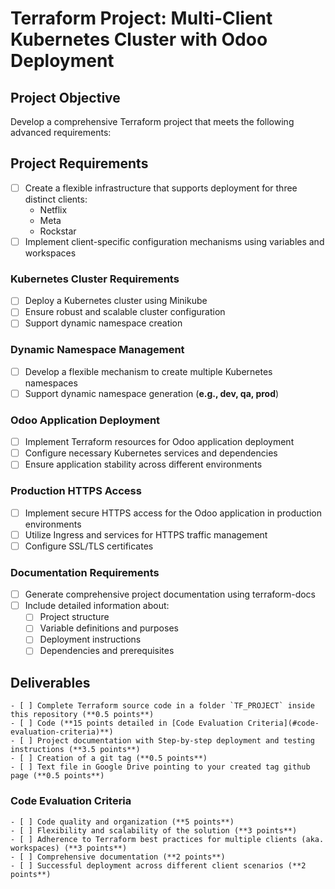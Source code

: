   # Terraform Project: Multi-Client Kubernetes Cluster with Odoo Deployment

  ## Project Objective

  Develop a comprehensive Terraform project that meets the following advanced requirements:

  ## Project Requirements

  - [ ] Create a flexible infrastructure that supports deployment for three distinct clients:
    - Netflix
    - Meta
    - Rockstar
  - [ ] Implement client-specific configuration mechanisms using variables and workspaces

  ### Kubernetes Cluster Requirements

  - [ ] Deploy a Kubernetes cluster using Minikube
  - [ ] Ensure robust and scalable cluster configuration
  - [ ] Support dynamic namespace creation

  ### Dynamic Namespace Management

  - [ ] Develop a flexible mechanism to create multiple Kubernetes namespaces
  - [ ] Support dynamic namespace generation (**e.g., dev, qa, prod**)

  ### Odoo Application Deployment

  - [ ] Implement Terraform resources for Odoo application deployment
  - [ ] Configure necessary Kubernetes services and dependencies
  - [ ] Ensure application stability across different environments

  ### Production HTTPS Access

  - [ ] Implement secure HTTPS access for the Odoo application in production environments
  - [ ] Utilize Ingress and services for HTTPS traffic management
  - [ ] Configure SSL/TLS certificates

  ### Documentation Requirements

  - [ ] Generate comprehensive project documentation using terraform-docs
  - [ ] Include detailed information about:
      - [ ] Project structure
      - [ ] Variable definitions and purposes
      - [ ] Deployment instructions
      - [ ] Dependencies and prerequisites

  ## Deliverables

    - [ ] Complete Terraform source code in a folder `TF_PROJECT` inside this repository (**0.5 points**)
    - [ ] Code (**15 points detailed in [Code Evaluation Criteria](#code-evaluation-criteria)**) 
    - [ ] Project documentation with Step-by-step deployment and testing instructions (**3.5 points**)
    - [ ] Creation of a git tag (**0.5 points**)
    - [ ] Text file in Google Drive pointing to your created tag github page (**0.5 points**)

  ### Code Evaluation Criteria
    - [ ] Code quality and organization (**5 points**)
    - [ ] Flexibility and scalability of the solution (**3 points**)
    - [ ] Adherence to Terraform best practices for multiple clients (aka. workspaces) (**3 points**)
    - [ ] Comprehensive documentation (**2 points**)
    - [ ] Successful deployment across different client scenarios (**2 points**)